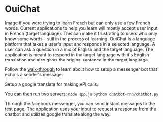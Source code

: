 # OuiChat
Image if you were trying to learn French but can only use a few French words. Current applications to help you learn will mostly accept user input in French (target language). This can make it frustrating to users who only know some words - still in the process of learning. OuiChat is a language platform that takes a user's input and responds in a selected language. A user can ask a question in a mix of English and the target language. The application is meant to respond in the target language with it's English translation and also gives the original sentence in the target language.


Follow the [walk-through](https://developers.facebook.com/docs/messenger-platform/quickstart) to learn about how to setup a messenger bot that echo's a sender's message.

Setup a google translate for making API calls.

You can then run two servers: 
`node app.js`
`python chatbot-rnn/chatbot.py`

Through the facebook messenger, you can send instant messages to the test page. The application uses your input to request a response from the chatbot and utilizes google translate along the way.
